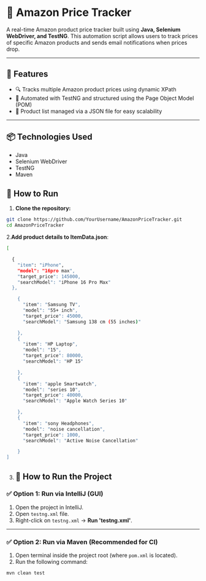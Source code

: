 # 🛒 Amazon Price Tracker

A real-time Amazon product price tracker built using **Java, Selenium WebDriver, and TestNG**. This automation script allows users to track prices of specific Amazon products and sends email notifications when prices drop.

---

## 🚀 Features

- 🔍 Tracks multiple Amazon product prices using dynamic XPath
- 🧪 Automated with TestNG and structured using the Page Object Model (POM)
- 📄 Product list managed via a JSON file for easy scalability


---

## 📦 Technologies Used

- Java
- Selenium WebDriver
- TestNG
- Maven

## 🧪 How to Run

1. **Clone the repository:**

```bash
git clone https://github.com/YourUsername/AmazonPriceTracker.git
cd AmazonPriceTracker
```
2.**Add product details to ItemData.json**:
```bash
[

  {
    "item": "iPhone",
    "model": "16pro max",
    "target_price": 145000,
    "searchModel": "iPhone 16 Pro Max"
  },

    {
      "item": "Samsung TV",
      "model": "55+ inch",
      "target_price": 45000,
      "searchModel": "Samsung 138 cm (55 inches)"

    },
    {
      "item": "HP Laptop",
      "model": "15",
      "target_price": 80000,
      "searchModel": "HP 15"

    },
    {
      "item": "apple Smartwatch",
      "model": "series 10",
      "target_price": 40000,
      "searchModel": "Apple Watch Series 10"

    },
    {
      "item": "sony Headphones",
      "model": "noise cancellation",
      "target_price": 1000,
      "searchModel": "Active Noise Cancellation"

    }
]
```
3. ## 🧪 How to Run the Project

### ✅ Option 1: Run via IntelliJ (GUI)
1. Open the project in IntelliJ.
2. Open `testng.xml` file.
3. Right-click on `testng.xml` → **Run 'testng.xml'**.

---

### ✅ Option 2: Run via Maven (Recommended for CI)

1. Open terminal inside the project root (where `pom.xml` is located).
2. Run the following command:

```bash
mvn clean test



